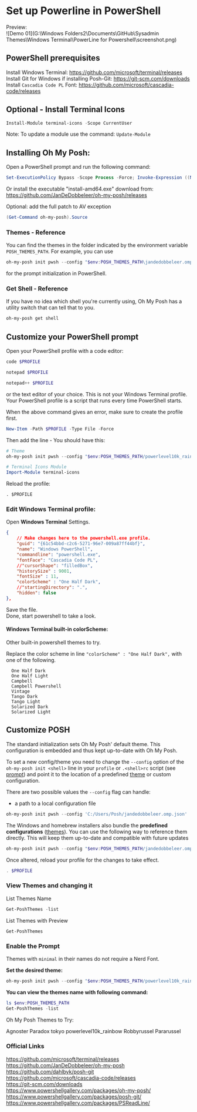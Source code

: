 # Set up Powerline in PowerShell

Preview:  
![Demo 01](G:\Windows Folders2\Documents\GitHub\Sysadmin Themes\Windows Terminal\PowerLine for Powershell\screenshot.png)

## PowerShell prerequisites

Install Windows Terminal: https://github.com/microsoft/terminal/releases  
Install Git for Windows if installing Posh-Git: https://git-scm.com/downloads  
Install `Cascadia Code PL` Font: https://github.com/microsoft/cascadia-code/releases  

## Optional - Install Terminal Icons

```powershell
Install-Module terminal-icons -Scope CurrentUser
```

Note: To update a module use the command: `Update-Module`

## Installing Oh My Posh:

Open a PowerShell prompt and run the following command:

```powershell
Set-ExecutionPolicy Bypass -Scope Process -Force; Invoke-Expression ((New-Object System.Net.WebClient).DownloadString('https://ohmyposh.dev/install.ps1'))
```

Or install the executable "install-amd64.exe" download from: https://github.com/JanDeDobbeleer/oh-my-posh/releases

Optional: add the full patch to AV exception

```powershell
(Get-Command oh-my-posh).Source
```

### Themes - Reference

You can find the themes in the folder indicated by the environment variable `POSH_THEMES_PATH`. For example, you can use

```powershell
oh-my-posh init pwsh --config "$env:POSH_THEMES_PATH\jandedobbeleer.omp.json"
```

 for the prompt initialization in PowerShell.

### Get Shell - Reference

If you have no idea which shell you're currently using, Oh My Posh has a utility switch that can tell that to you.

```powershell
oh-my-posh get shell
```

## Customize your PowerShell prompt

Open your PowerShell profile with a code editor:  
```powershell
code $PROFILE

notepad $PROFILE

notepad++ $PROFILE
```

or the text editor of your choice.
This is not your Windows Terminal profile.
Your PowerShell profile is a script that runs every time PowerShell starts.

When the above command gives an error, make sure to create the profile first.

```powershell
New-Item -Path $PROFILE -Type File -Force
```

Then add the line - You should have this:

```powershell
# Theme
oh-my-posh init pwsh --config "$env:POSH_THEMES_PATH/powerlevel10k_rainbow.omp.json" | Invoke-Expression

# Terminal Icons Module
Import-Module terminal-icons
```

Reload the profile:

```
. $PROFILE
```

### Edit Windows Terminal profile:

Open **Windows Terminal** Settings.

```json
{
    // Make changes here to the powershell.exe profile.
    "guid": "{61c54bbd-c2c6-5271-96e7-009a87ff44bf}",
    "name": "Windows PowerShell",
    "commandline": "powershell.exe",
    "fontFace": "Cascadia Code PL",
    //"cursorShape": "filledBox",
    "historySize" : 9001,
    "fontSize" : 11,
    "colorScheme" : "One Half Dark",
    //"startingDirectory": ".",
    "hidden": false
},
```

Save the file.  
Done, start powershell to take a look.

#### Windows Terminal built-in colorScheme:

Other built-in powershell themes to try.

Replace the color scheme in line `"colorScheme" : "One Half Dark",` with one of the following.

```
  One Half Dark
  One Half Light
  Campbell
  Campbell Powershell
  Vintage
  Tango Dark
  Tango Light
  Solarized Dark
  Solarized Light
```

## Customize POSH

The standard initialization sets Oh My Posh' default theme. This configuration is embedded and thus kept up-to-date with Oh My Posh.

To set a new config/theme you need to change the `--config` option of the `oh-my-posh init <shell>` line in your `profile` or `.<shell>rc` script (see [prompt](https://ohmyposh.dev/docs/installation/prompt)) and point it to the location of a predefined [theme](https://ohmyposh.dev/docs/themes) or custom configuration.

There are two possible values the `--config` flag can handle:

- a path to a local configuration file

```powershell
oh-my-posh init pwsh --config 'C:/Users/Posh/jandedobbeleer.omp.json' | Invoke-Expression
```

The Windows and homebrew installers also bundle the **predefined configurations** ([themes](https://ohmyposh.dev/docs/themes)). You can use the following way to reference them directly. This will keep them up-to-date and compatible with future updates

```powershell
oh-my-posh init pwsh --config "$env:POSH_THEMES_PATH/jandedobbeleer.omp.json" | Invoke-Expression
```

Once altered, reload your profile for the changes to take effect.

```powershell
. $PROFILE
```

### View Themes and changing it

List Themes Name  

```powershell
Get-PoshThemes -list
```

List Themes with Preview
```
Get-PoshThemes
```

### Enable the Prompt

Themes with `minimal` in their names do not require a Nerd Font.

**Set the desired theme:**  

```powershell
oh-my-posh init pwsh --config "$env:POSH_THEMES_PATH/powerlevel10k_rainbow.omp.json" | Invoke-Expression
```

**You can view the themes name with following command:**

```powershell
ls $env:POSH_THEMES_PATH
Get-PoshThemes -list
```

Oh My Posh Themes to Try:

Agnoster
Paradox
tokyo
powerlevel10k_rainbow
Robbyrussel
Pararussel  

### Official Links

https://github.com/microsoft/terminal/releases  
https://github.com/JanDeDobbeleer/oh-my-posh  
https://github.com/dahlbyk/posh-git  
https://github.com/microsoft/cascadia-code/releases  
https://git-scm.com/downloads  
https://www.powershellgallery.com/packages/oh-my-posh/  
https://www.powershellgallery.com/packages/posh-git/  
https://www.powershellgallery.com/packages/PSReadLine/  